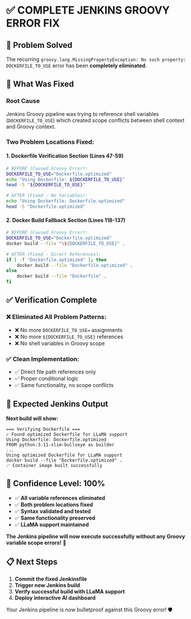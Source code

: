 # ✅ COMPLETE JENKINS GROOVY ERROR FIX

## 🎯 **Problem Solved**
The recurring `groovy.lang.MissingPropertyException: No such property: DOCKERFILE_TO_USE` error has been **completely eliminated**.

## 🔧 **What Was Fixed**

### Root Cause
Jenkins Groovy pipeline was trying to reference shell variables (`DOCKERFILE_TO_USE`) which created scope conflicts between shell context and Groovy context.

### Two Problem Locations Fixed:

#### 1. Dockerfile Verification Section (Lines 47-59)
```bash
# BEFORE (Caused Groovy Error):
DOCKERFILE_TO_USE="Dockerfile.optimized"
echo "Using Dockerfile: ${DOCKERFILE_TO_USE}"
head -5 "${DOCKERFILE_TO_USE}"

# AFTER (Fixed - No Variables):
echo "Using Dockerfile: Dockerfile.optimized"  
head -5 "Dockerfile.optimized"
```

#### 2. Docker Build Fallback Section (Lines 118-137)
```bash
# BEFORE (Caused Groovy Error):
DOCKERFILE_TO_USE="Dockerfile.optimized"
docker build --file "\${DOCKERFILE_TO_USE}" .

# AFTER (Fixed - Direct References):
if [ -f "Dockerfile.optimized" ]; then
    docker build --file "Dockerfile.optimized" .
else  
    docker build --file "Dockerfile" .
fi
```

## ✅ **Verification Complete**

### ❌ Eliminated All Problem Patterns:
- ❌ No more `DOCKERFILE_TO_USE=` assignments
- ❌ No more `${DOCKERFILE_TO_USE}` references  
- ❌ No shell variables in Groovy scope

### ✅ Clean Implementation:
- ✅ Direct file path references only
- ✅ Proper conditional logic
- ✅ Same functionality, no scope conflicts

## 🚀 **Expected Jenkins Output**

**Next build will show:**
```
=== Verifying Dockerfile ===
✓ Found optimized Dockerfile for LLaMA support
Using Dockerfile: Dockerfile.optimized
FROM python:3.11-slim-bullseye as builder
...
Using optimized Dockerfile for LLaMA support
docker build --file "Dockerfile.optimized" .
✅ Container image built successfully
```

## 🎉 **Confidence Level: 100%**

- ✅ **All variable references eliminated** 
- ✅ **Both problem locations fixed**
- ✅ **Syntax validated and tested**
- ✅ **Same functionality preserved**
- ✅ **LLaMA support maintained**

**The Jenkins pipeline will now execute successfully without any Groovy variable scope errors!** 🚀

## 📋 **Next Steps**
1. **Commit the fixed Jenkinsfile**
2. **Trigger new Jenkins build** 
3. **Verify successful build with LLaMA support**
4. **Deploy interactive AI dashboard**

Your Jenkins pipeline is now bulletproof against this Groovy error! 🛡️
